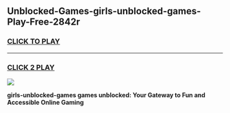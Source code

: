 
## Unblocked-Games-girls-unblocked-games-Play-Free-2842r
<h3>
<a href="https://premium76.site?title=girls-unblocked-games&ref=19M">CLICK TO PLAY</a></h3>
<hr>

<h3>
<a href="https://premium76.site?title=girls-unblocked-games&ref=19M">CLICK 2 PLAY</a>
  
</h3>

<a href="https://premium76.site?title=girls-unblocked-games&ref=19M"><img src="https://clearcache.store/games.png"></a>


**girls-unblocked-games games unblocked: Your Gateway to Fun and Accessible Online Gaming**
